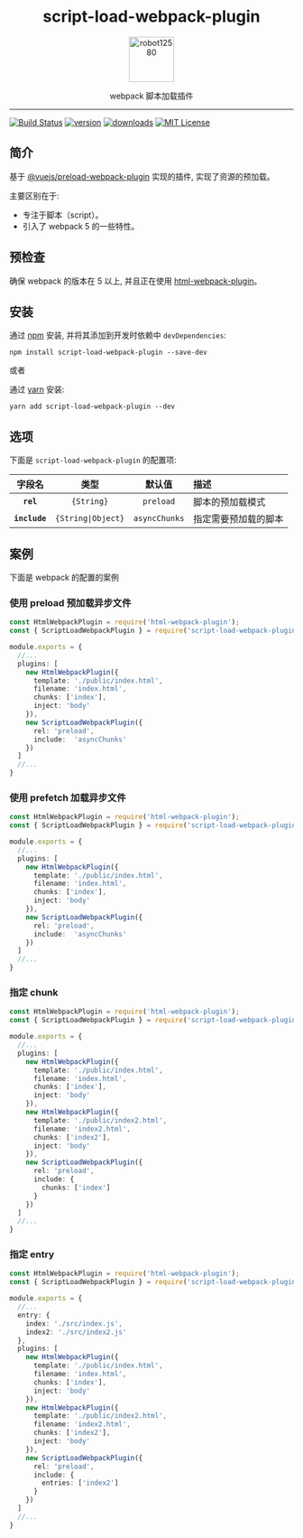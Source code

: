 <div align="center">
  <h1>script-load-webpack-plugin</h1>

  <a href="https://github.com/robot12580">
    <img
      width="80"
      alt="robot12580"
      src="https://github.com/robot12580/materials/blob/main/images/dog2.png?raw=true"
    />
  </a>

  <p>webpack 脚本加载插件</p>
</div>
<hr />

[![Build Status][build-badge]][build]
[![version][version-badge]][package]
[![downloads][downloads-badge]][npmtrends]
[![MIT License][license-badge]][license]

## 简介
基于 [@vuejs/preload-webpack-plugin](https://github.com/vuejs/preload-webpack-plugin) 实现的插件, 实现了资源的预加载。

主要区别在于: 
- 专注于脚本（script）。
- 引入了 webpack 5 的一些特性。

## 预检查
确保 webpack 的版本在 5 以上, 并且正在使用 [html-webpack-plugin](https://github.com/ampedandwired/html-webpack-plugin)。

## 安装

通过 [npm][npm] 安装, 并将其添加到开发时依赖中 `devDependencies`:
```
npm install script-load-webpack-plugin --save-dev
```
或者

通过 [yarn][yarn] 安装:
```
yarn add script-load-webpack-plugin --dev
```
## 选项
下面是 `script-load-webpack-plugin` 的配置项:

|字段名|类型|默认值|描述|
|:---:|:-:|:---:|:--|
|**`rel`**|`{String}`|`preload`|脚本的预加载模式|
|**`include`**|`{String\|Object}`|`asyncChunks`|指定需要预加载的脚本|

## 案例
下面是 webpack 的配置的案例

### 使用 preload 预加载异步文件

```ts
const HtmlWebpackPlugin = require('html-webpack-plugin');
const { ScriptLoadWebpackPlugin } = require('script-load-webpack-plugin');

module.exports = {
  //...
  plugins: [
    new HtmlWebpackPlugin({
      template: './public/index.html',
      filename: 'index.html',
      chunks: ['index'],
      inject: 'body'
    }),
    new ScriptLoadWebpackPlugin({
      rel: 'preload',
      include:  'asyncChunks'
    })
  ]
  //...
}
```

### 使用 prefetch 加载异步文件

```ts
const HtmlWebpackPlugin = require('html-webpack-plugin');
const { ScriptLoadWebpackPlugin } = require('script-load-webpack-plugin');

module.exports = {
  //...
  plugins: [
    new HtmlWebpackPlugin({
      template: './public/index.html',
      filename: 'index.html',
      chunks: ['index'],
      inject: 'body'
    }),
    new ScriptLoadWebpackPlugin({
      rel: 'preload',
      include:  'asyncChunks'
    })
  ]
  //...
}
```

### 指定 chunk

```ts
const HtmlWebpackPlugin = require('html-webpack-plugin');
const { ScriptLoadWebpackPlugin } = require('script-load-webpack-plugin');

module.exports = {
  //...
  plugins: [
    new HtmlWebpackPlugin({
      template: './public/index.html',
      filename: 'index.html',
      chunks: ['index'],
      inject: 'body'
    }),
    new HtmlWebpackPlugin({
      template: './public/index2.html',
      filename: 'index2.html',
      chunks: ['index2'],
      inject: 'body'
    }),
    new ScriptLoadWebpackPlugin({
      rel: 'preload',
      include: {
        chunks: ['index']
      }
    })
  ]
  //...
}
```

### 指定 entry

```ts
const HtmlWebpackPlugin = require('html-webpack-plugin');
const { ScriptLoadWebpackPlugin } = require('script-load-webpack-plugin');

module.exports = {
  //...
  entry: {
    index: './src/index.js',
    index2: './src/index2.js'
  },
  plugins: [
    new HtmlWebpackPlugin({
      template: './public/index.html',
      filename: 'index.html',
      chunks: ['index'],
      inject: 'body'
    }),
    new HtmlWebpackPlugin({
      template: './public/index2.html',
      filename: 'index2.html',
      chunks: ['index2'],
      inject: 'body'
    }),
    new ScriptLoadWebpackPlugin({
      rel: 'preload',
      include: {
        entries: ['index2']
      }
    })
  ]
  //...
}
```


[npm]: https://www.npmjs.com/
[yarn]: https://classic.yarnpkg.com
[node]: https://nodejs.org
[build-badge]:https://img.shields.io/github/workflow/status/script-load-webpack-plugin/validate?logo=github&style=flat-square
[build]: https://github.com/robot12580/script-load-webpack-plugin/actions/workflows/ci.yml/badge.svg
[version-badge]: https://img.shields.io/npm/v/script-load-webpack-plugin.svg?style=flat-square
[package]: https://www.npmjs.com/package/script-load-webpack-plugin
[downloads-badge]: https://img.shields.io/npm/dm/script-load-webpack-plugin.svg?style=flat-square
[npmtrends]: http://www.npmtrends.com/script-load-webpack-plugin
[license-badge]: https://img.shields.io/npm/l/script-load-webpack-plugin.svg?style=flat-square
[license]: https://github.com/robot12580/script-load-webpack-plugin/blob/master/LICENSE